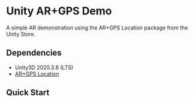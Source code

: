 # Unity AR+GPS Demo 
A simple AR demonstration using the AR+GPS Location package from the Unity Store.

## Dependencies
* Unity3D 2020.3.8 (LTS)
* [AR+GPS Location](https://assetstore.unity.com/packages/tools/integration/ar-gps-location-134882)

## Quick Start
